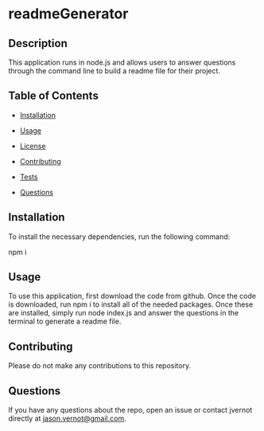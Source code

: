 # readmeGenerator

## Description

This application runs in node.js and allows users to answer questions through the command line to build a readme file for their project.

## Table of Contents

* [Installation](#installation)

* [Usage](#usage)

* [License](#license)

* [Contributing](#contributing)

* [Tests](#tests)

* [Questions](#questions)


## Installation

To install the necessary dependencies, run the following command:

npm i


## Usage

To use this application, first download the code from github. Once the code is downloaded, run npm i to install all of the needed packages. Once these are installed, simply run node index.js and answer the questions in the terminal to generate a readme file.


## Contributing

Please do not make any contributions to this repository. 



## Questions

If you have any questions about the repo, open an issue or contact jvernot directly at jason.vernot@gmail.com.